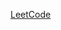 [LeetCode](https://leetcode.com/problems/find-peak-element/?envType=study-plan-v2&envId=top-interview-150)